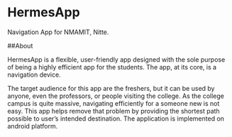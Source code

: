 # HermesApp

Navigation App for NMAMIT, Nitte.

##About

HermesApp is a flexible, user-friendly app designed with the sole purpose of being a highly efficient app for the students. The app, at its core, is a navigation device.

The target audience for this app are the freshers, but it can be used by anyone, even the professors, or people visiting the college. As the college campus is quite massive, navigating efficiently for a someone new is not easy. This app helps remove that problem by providing the shortest path possible to user’s intended destination. The application is implemented on android platform.
